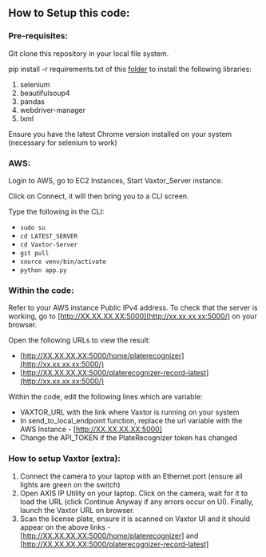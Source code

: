 ## How to Setup this code:

### Pre-requisites:
Git clone this repository in your local file system.

pip install -r requirements.txt of this [folder](https://github.com/yash2mehta/WebScraper-Vaxtor) to install the following libraries:

 1. selenium
 2. beautifulsoup4
 3. pandas
 4. webdriver-manager
 5. lxml

Ensure you have the latest Chrome version installed on your system (necessary for selenium to work)

### AWS:

Login to AWS, go to EC2 Instances, Start Vaxtor_Server instance.

Click on Connect, it will then bring you to a CLI screen.

Type the following in the CLI:
 - `sudo su`
 - `cd LATEST_SERVER`
 - `cd Vaxtor-Server`
 - `git pull`
 - `source venv/bin/activate`
 - `python app.py`

### Within the code:

Refer to your AWS instance Public IPv4 address. To check that the server is working, go to  [http://XX.XX.XX.XX:5000](http://xx.xx.xx.xx:5000/)  on your browser.

Open the following URLs to view the result:
 - [http://XX.XX.XX.XX:5000/home/platerecognizer](http://xx.xx.xx.xx:5000/)
 - [http://XX.XX.XX.XX:5000/platerecognizer-record-latest](http://xx.xx.xx.xx:5000/)

Within the code, edit the following lines which are variable:

 - VAXTOR_URL with the link where Vaxtor is running on your system
 - In send_to_local_endpoint function, replace the url variable with the AWS Instance - [http://XX.XX.XX.XX:5000]
 - Change the API_TOKEN if the PlateRecognizer token has changed

### How to setup Vaxtor (extra):

 1. Connect the camera to your laptop with an Ethernet port (ensure all lights are green on the switch)
 2. Open AXIS IP Utility on your laptop. Click on the camera, wait for it to load the URL (click Continue Anyway if any errors occur on UI). Finally, launch the Vaxtor URL on browser.
 3. Scan the license plate, ensure it is scanned on Vaxtor UI and it should appear on the above links - [http://XX.XX.XX.XX:5000/home/platerecognizer] and [http://XX.XX.XX.XX:5000/platerecognizer-record-latest]
